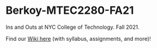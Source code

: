 # Berkoy-MTEC2280-FA21
Ins and Outs at NYC College of Technology. Fall 2021.

Find our [Wiki here](https://github.com/entertainmenttechnology/Berkoy-MTEC2280-FA21/wiki) (with syllabus, assignments, and more)!

